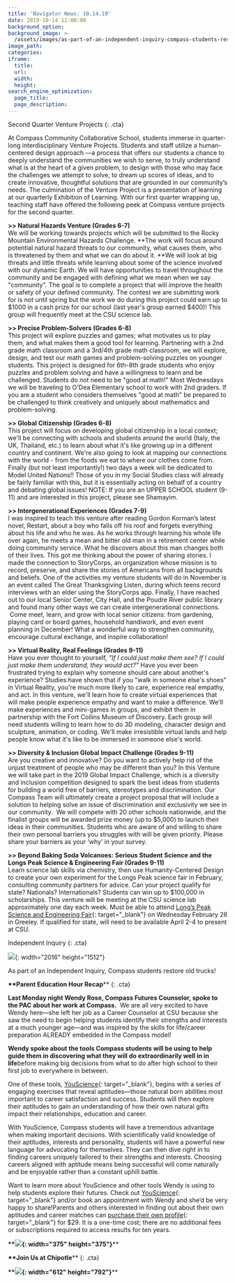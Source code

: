 ```yaml
---
title: 'Navigator News: 10.14.19'
date: 2019-10-14 12:00:00
background_option:
background_image: >-
  /assets/images/as-part-of-an-independent-inquiry-compass-students-restore-old-trucks.jpg
image_path:
categories:
iframe:
  title:
  url:
  width:
  height:
search_engine_optimization:
  page_title:
  page_description:
---
```


Second Quarter Venture Projects
{: .cta}

At Compass Community Collaborative School, students immerse in quarter-long interdisciplinary Venture Projects. Students and staff utilize a human-centered design approach —a process that offers our students a chance to deeply understand the communities we wish to serve, to truly understand what is at the heart of a given problem, to design with those who may face the challenges we attempt to solve, to dream up scores of ideas, and to create innovative, thoughtful solutions that are grounded in our community’s needs. The culmination of the Venture Project is a presentation of learning at our quarterly Exhibition of Learning. With our first quarter wrapping up, teaching staff have offered the following peek at Compass venture projects for the second quarter.

**&gt;&gt; Natural Hazards Venture (Grades 6-7)**<br>We will be working towards projects which will be submitted to the Rocky Mountain Environmental Hazards Challenge.&nbsp;**The work will focus around potential natural hazard threats to our community, what causes them, who is threatened by them and what we can do about it.&nbsp;**We will look at big threats and little threats while learning about some of the science involved with our dynamic Earth. We will have opportunities to travel throughout the community and be engaged with defining what we mean when we say "community". The goal is to complete a project that will improve the health or safety of your defined community. The contest we are submitting work for is not until spring but the work we do during this project could earn up to $1000 in a cash prize for our school (last year's group earned $400)\! This group will frequently meet at the CSU science lab.

**&gt;&gt; Precise Problem-Solvers (Grades 6-8)**<br>This project will explore puzzles and games; what motivates us to play them, and what makes them a good tool for learning. Partnering with a 2nd grade math classroom and a 3rd/4th grade math classroom, we will explore, design, and test our math games and problem-solving puzzles on younger students. This project is designed for 6th-8th grade students who enjoy puzzles and problem solving and have a willingness to learn and be challenged. Students do not need to be "good at math\!" Most Wednesdays we will be traveling to O'Dea Elementary school to work with 2nd graders. If you are a student who considers themselves "good at math" be prepared to be challenged to think creatively and uniquely about mathematics and problem-solving.

**&gt;&gt; Global Citizenship (Grades 6-8)**<br>This project will focus on developing global citizenship in a local context; we'll be connecting with schools and students around the world (Italy, the UK, Thailand, etc.) to learn about what it's like growing up in a different country and continent. We're also going to look at mapping our connections with the world - from the foods we eat to where our clothes come from. Finally (but not least importantly\!) two days a week will be dedicated to Model United Nations\!\! Those of you in my Social Studies class will already be fairly familiar with this, but it is essentially acting on behalf of a country and debating global issues\! NOTE: If you are an UPPER SCHOOL student (9-11) and are interested in this project, please see Shamayim.

**&gt;&gt; Intergenerational Experiences (Grades 7-9)**<br>I was inspired to teach this venture after reading Gordon Korman’s latest novel, Restart, about a boy who falls off his roof and forgets everything about his life and who he was. As he works through learning his whole life over again, he meets a mean and bitter old man in a retirement center while doing community service. What he discovers about this man changes both of their lives. This got me thinking about the power of sharing stories. I made the connection to StoryCorps, an organization whose mission is to record, preserve, and share the stories of Americans from all backgrounds and beliefs. One of the activities my venture students will do in November is an event called The Great Thanksgiving Listen, during which teens record interviews with an elder using the StoryCorps app. Finally, I have reached out to our local Senior Center, City Hall, and the Poudre River public library and found many other ways we can create intergenerational connections. &nbsp;Come meet, learn, and grow with local senior citizens: from gardening, playing card or board games, household handiwork, and even event planning in December\! What a wonderful way to strengthen community, encourage cultural exchange, and inspire collaboration\!&nbsp;

**&gt;&gt; Virtual Reality, Real Feelings (Grades 9-11)**&nbsp; &nbsp;<br>Have you ever thought to yourself,&nbsp;*"If I could just make them see? If I could just make them understand, they would act?"*&nbsp;Have you ever been frustrated trying to explain why someone should care about another's experience? Studies have shown that if you "walk in someone else's shoes" in Virtual Reality, you're much more likely to care, experience real empathy, and act. In this venture, we'll learn how to create virtual experiences that will make people experience empathy and want to make a difference. We'll make experiences and mini-games in groups, and exhibit them in partnership with the Fort Collins Museum of Discovery. Each group will need students willing to learn how to do 3D modeling, character design and sculpture, animation, or coding. We'll make irresistible virtual lands and help people know what it's like to be immersed in someone else's world.&nbsp;

**&gt;&gt; Diversity & Inclusion Global Impact Challenge (Grades 9-11)**<br>Are you creative and innovative? Do you want to actively help rid of the unjust treatment of people who may be different than you? In this Venture we will take part in the 2019 Global Impact Challenge, which is a diversity and inclusion competition designed to spark the best ideas from students for building a world free of barriers, stereotypes and discrimination. Our Compass Team will ultimately create a project proposal that will include a solution to helping solve an issue of discrimination and exclusivity we see in our community.&nbsp; We will compete with 20 other schools nationwide, and the finalist groups will be awarded prize money (up to $5,000) to launch their ideas in their communities. Students who are aware of and willing to share their own personal barriers you struggles with will be given priority. Please share your barriers as your ‘why’ in your survey.&nbsp;

**&gt;&gt; Beyond Baking Soda Volcanoes: Serious Student Science and the Longs Peak Science & Engineering Fair (Grades 9-11)**<br>Learn science lab skills via chemistry, then use Humanity-Centered Design to create your own experiment for the Longs Peak science fair in February, consulting community partners for advice. Can your project qualify for state? Nationals? Internationals? Students can win up to $100,000 in scholarships. This venture will be meeting at the CSU science lab approximately one day each week. Must be able to attend&nbsp;[Long’s Peak Science and Engineering Fair](https://compassfortcollins.us14.list-manage.com/track/click?u=f92353bb4e553c0be87c16d55&amp;id=d836704eb1&amp;e=d44f2694ec){: target="_blank"}&nbsp;on Wednesday February 26 in Greeley. If qualified for state, will need to be available April 2-4 to present at CSU.

Independent Inquiry
{: .cta}

![](/assets/images/as-part-of-an-independent-inquiry-compass-students-restore-old-trucks.jpg){: width="2016" height="1512"}

As part of an Independent Inquiry, Compass students restore old trucks\!

**\*\*Parent Education Hour Recap**\*\*
{: .cta}

**Last Monday night Wendy Rose, Compass Futures Counselor, spoke to the PAC about her work at Compass.**&nbsp; We are all very excited to have Wendy here—she left her job as a Career Counselor at CSU because she saw the need to begin helping students identify their strengths and interests at a much younger age—and was inspired by the skills for life/career preparation ALREADY embedded in the Compass model\! &nbsp;

**Wendy spoke about the tools Compass students will be using to help guide them in discovering what they will do extraordinarily well in in life**before making big decisions from what to do after high school to their first job to everywhere in between.&nbsp;

One of these tools,&nbsp;[YouScience](https://compassfortcollins.us14.list-manage.com/track/click?u=f92353bb4e553c0be87c16d55&amp;id=a1e5503b98&amp;e=d44f2694ec){: target="_blank"}, begins with a series of engaging exercises that reveal aptitudes—those natural born abilities most important to career satisfaction and success. Students will then explore their aptitudes to gain an understanding of how their own natural gifts impact their relationships, education and career.&nbsp;

With YouScience, Compass students will have a tremendous advantage when making important decisions. With scientifically valid knowledge of their aptitudes, interests and personality, students will have a powerful new language for advocating for themselves. They can then dive right in to finding careers uniquely tailored to their strengths and interests. Choosing careers aligned with aptitude means being successful will come naturally and be enjoyable rather than a constant uphill battle.&nbsp;

Want to learn more about YouScience and other tools Wendy is using to help students explore their futures. Check out&nbsp;[YouScience](https://compassfortcollins.us14.list-manage.com/track/click?u=f92353bb4e553c0be87c16d55&amp;id=179680bccd&amp;e=d44f2694ec){: target="_blank"}&nbsp;and/or book an appointment with Wendy and she’d be very happy to share\!Parents and others interested in finding out about their own aptitudes and career matches can&nbsp;[purchase their own profile](https://compassfortcollins.us14.list-manage.com/track/click?u=f92353bb4e553c0be87c16d55&amp;id=d715ae3212&amp;e=d44f2694ec){: target="_blank"}&nbsp;for $29. It is a one-time cost; there are no additional fees or subscriptions required to access results for ten years.

**\*\*![](/assets/images/wendysmile-web.png){: width="375" height="375"}**\*\*

**\*\*Join Us at Chipotle**\*\*
{: .cta}

**\*\*![](/assets/images/unnamed-27.jpg){: width="612" height="792"}**\*\*